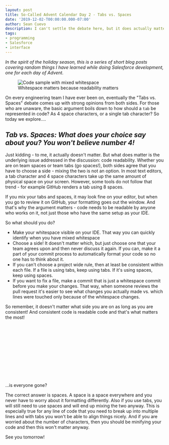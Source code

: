 ```yaml
---
layout: post
title: So-Called Advent Calendar Day 2 - Tabs vs. Spaces
date: '2019-12-02-T00:00:00.000-07:00'
author: Sean Cuevo
description: I can't settle the debate here, but it does actually matter
tags:
- programming
- Salesforce
- interface
---
```


*In the spirit of the holiday season, this is a series of short blog posts covering random things I have learned while doing Salesforce development, one for each day of Advent.*

<figure>
  <img src="{{site.url}}/assets/img/whitespace.png" alt="Code sample with mixed whitespace"/>
  <figcaption>Whitespace matters because readability matters</figcaption>
</figure>

On every engineering team I have ever been on, eventually the "Tabs vs. Spaces" debate comes up with strong opinions from both sides. For those who are unaware, the basic argument boils down to how should a `tab` be represented in code? As 4 space characters, or a single tab character? So today we explore....

## *Tab vs. Spaces: What does your choice say about you? You won't believe number 4!*

Just kidding - to me, it actually doesn't matter. But what does matter is the underlying issue addressed in the discussion: code readability. Whether you are on team spaces or team tabs (go spaces!), both sides agree that you have to choose a side - mixing the two is not an option. In most text editors, a tab character and 4 space characters take up the same amount of physical space on your screen. However, some tools do not follow that trend - for example GitHub renders a tab using 8 spaces.

If you mix your tabs and spaces, it may look fine on your editor, but when you go to review it on GitHub, your formatting goes out the window. And that's why the argument matters - code needs to be readable by anyone who works on it, not just those who have the same setup as your IDE.

So what should you do?

* Make your whitespace visible on your IDE. That way you can quickly identify when you have mixed whitespace
* Choose a side! It doesn't matter which, but just choose one that your team agrees upon and then never discuss it again. If you can, make it a part of your commit process to automatically format your code so no one has to think about it.
* If you can't choose a project wide rule, then at least be consistent within each file. If a file is using tabs, keep using tabs. If it's using spaces, keep using spaces.
* If you want to fix a file, make a commit that is just a whitespace commit before you make your changes. That way, when someone reviews the pull request it's easier to see what changes you actually made vs. which lines were touched only because of the whitespace changes.

So remember, it doesn't matter what side you are on as long as you are consistent! And consistent code is readable code and that's what matters the most!

<br/>
<br/>
<br/>
<br/>
<br/>
<br/>
<br/>
<br/>
<br/>
<br/>



...is everyone gone?

The correct answer is spaces. A space is a space everywhere and you never have to worry about it formatting differently. Also if you use tabs, you will still need to use spaces and will end up mixing the two anyway. This is especially true for any line of code that you need to break up into multiple lines and with tabs you won't be able to align things nicely. And if you are worried about the number of characters, then you should be minifying your code and then this won't matter anyway.

See you tomorrow!